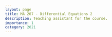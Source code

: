 ```yaml
---
layout: page
title: MA 207 - Differential Equations 2
description: Teaching assistant for the course.
importance: 1
category: 2021
---
```


